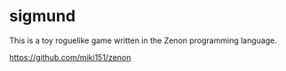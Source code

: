 # sigmund
This is a toy roguelike game written in the Zenon programming language. 

https://github.com/miki151/zenon
